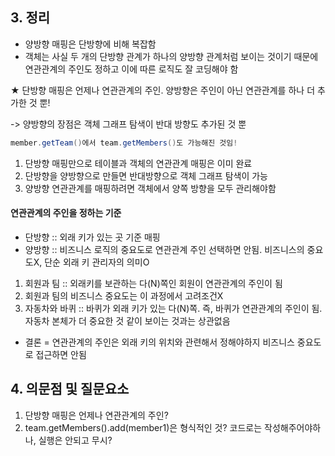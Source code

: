## 3. 정리
* 양방향 매핑은 단방향에 비해 복잡함
* 객체는 사실 두 개의 단방향 관계가 하나의 양방향 관계처럼 보이는 것이기 때문에 연관관계의 주인도 정하고 이에 따른 로직도 잘 코딩해야 함

 ★ 단방향 매핑은 언제나 연관관계의 주인. 양방향은 주인이 아닌 연관관계를 하나 더 추가한 것 뿐!

  -> 양방향의 장점은 객체 그래프 탐색이 반대 방향도 추가된 것 뿐
  ```java
  member.getTeam()에서 team.getMembers()도 가능해진 것임!
  ```
  
  1. 단방향 매핑만으로 테이블과 객체의 연관관계 매핑은 이미 완료
  2. 단방향을 양방향으로 만들면 반대방향으로 객체 그래프 탐색이 가능
  3. 양방향 연관관계를 매핑하려면 객체에서 양쪽 방향을 모두 관리해야함

#### 연관관계의 주인을 정하는 기준

* 단방향 :: 외래 키가 있는 곳 기준 매핑
* 양방향 :: 비즈니스 로직의 중요도로 연관관계 주인 선택하면 안됨. 비즈니스의 중요도X, 단순 외래 키 관리자의 의미O
1. 회원과 팀 :: 외래키를 보관하는 다(N)쪽인 회원이 연관관계의 주인이 됨
2. 회원과 팀의 비즈니스 중요도는 이 과정에서 고려조건X
3. 자동차와 바퀴 :: 바퀴가 외래 키가 있는 다(N)쪽. 즉, 바퀴가 연관관계의 주인이 됨. 자동차 본체가 더 중요한 것 같이 보이는 것과는 상관없음
* 결론 = 연관관계의 주인은 외래 키의 위치와 관련해서 정해야하지 비즈니스 중요도로 접근하면 안됨


## 4. 의문점 및 질문요소
1. 단방향 매핑은 언제나 연관관계의 주인?
2. team.getMembers().add(member1)은 형식적인 것? 코드로는 작성해주어야하나, 실행은 안되고 무시?
